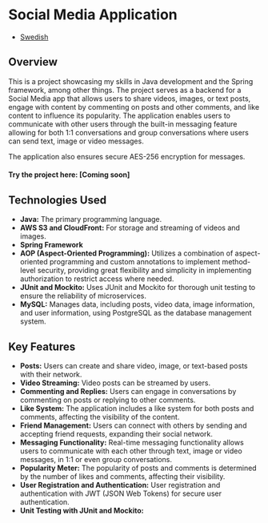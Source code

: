 # Social Media Application
- [Swedish](README_SE.md)

## Overview
This is a project showcasing my skills in Java development and the Spring framework, among other things.
The project serves as a backend for a Social Media app that allows users to share videos, images, or text posts, engage 
with content by commenting on posts and other comments, and like content to influence its popularity. The application enables 
users to communicate with other users through the built-in messaging feature allowing for both 1:1 conversations and group conversations
where users can send text, image or video messages.

The application also ensures secure AES-256 encryption for messages.

#### Try the project here: [Coming soon]


## Technologies Used
- **Java:** The primary programming language.
- **AWS S3 and CloudFront:** For storage and streaming of videos and images.
- **Spring Framework**
- **AOP (Aspect-Oriented Programming):** Utilizes a combination of aspect-oriented programming and custom annotations to implement method-level security, providing great flexibility and simplicity in implementing authorization to restrict access where needed.
- **JUnit and Mockito:** Uses JUnit and Mockito for thorough unit testing to ensure the reliability of microservices.
- **MySQL:** Manages data, including posts, video data, image information, and user information, using PostgreSQL as the database management system.

## Key Features
- **Posts:** Users can create and share video, image, or text-based posts with their network.
- **Video Streaming:** Video posts can be streamed by users.
- **Commenting and Replies:** Users can engage in conversations by commenting on posts or replying to other comments.
- **Like System:** The application includes a like system for both posts and comments, affecting the visibility of the content.
- **Friend Management:** Users can connect with others by sending and accepting friend requests, expanding their social network.
- **Messaging Functionality:** Real-time messaging functionality allows users to communicate with each other through text, image or video messages, in 1:1 or even group conversations.
- **Popularity Meter:** The popularity of posts and comments is determined by the number of likes and comments, affecting their visibility.
- **User Registration and Authentication:** User registration and authentication with JWT (JSON Web Tokens) for secure user authentication.
- **Unit Testing with JUnit and Mockito:** 
